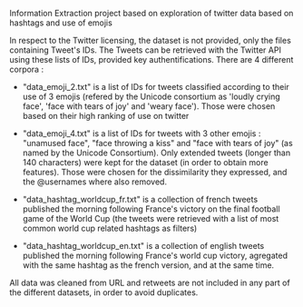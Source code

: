 Information Extraction project based on exploration of twitter data based on hashtags and use of emojis

In respect to the Twitter licensing, the dataset is not provided, only the files containing Tweet's IDs. The Tweets can be retrieved with the Twitter API using these lists of IDs, provided key authentifications.
There are 4 different corpora :

- "data_emoji_2.txt" is a list of IDs for tweets classified according to their use of 3 emojis (refered by the Unicode consortium as 'loudly crying face', 'face with tears of joy' and 'weary face'). Those were chosen based on their high ranking of use on twitter

- "data_emoji_4.txt" is a list of IDs for tweets with 3 other emojis : "unamused face", "face throwing a kiss" and "face with tears of joy" (as named by the Unicode Consortium). Only extended tweets (longer than 140 characters) were kept for the dataset (in order to obtain more features). Those were chosen for the dissimilarity they expressed, and the @usernames where also removed.

- "data_hashtag_worldcup_fr.txt" is a collection of french tweets published the morning following France's victory on the final football game of the World Cup (the tweets were retrieved with a list of most common world cup related hashtags as filters)

- "data_hashtag_worldcup_en.txt" is a collection of english tweets published the morning following France's world cup victory, agregated with the same hashtag as the french version, and at the same time.

All data was cleaned from URL and retweets are not included in any part of the different datasets, in order to avoid duplicates.
